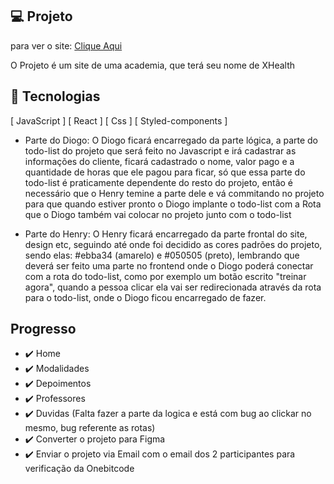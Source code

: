 ## 💻 Projeto

para ver o site: <a href="https://academia-brown.vercel.app/"> Clique Aqui</a>


O Projeto é um site de uma academia, que terá seu nome de XHealth

## 🚀 Tecnologias
[ JavaScript ]
[ React ]
[ Css ]
[ Styled-components ]

- Parte do Diogo:
O Diogo ficará encarregado da parte lógica, a parte do todo-list do projeto que será feito no Javascript e irá cadastrar as informações do cliente,
ficará cadastrado o nome, valor pago e a quantidade de horas que ele pagou para ficar, só que essa parte do todo-list é praticamente dependente do resto do projeto, então é necessário que o Henry temine a parte dele e vá commitando no projeto para que quando estiver pronto o Diogo implante o todo-list com a Rota que o Diogo também vai colocar no projeto junto com o todo-list

- Parte do Henry:
O Henry ficará encarregado da parte frontal do site, design etc, seguindo até onde foi decidido as cores padrões do projeto, sendo elas: #ebba34 (amarelo) e #050505 (preto),
lembrando que deverá ser feito uma parte no frontend onde o Diogo poderá conectar com a rota do todo-list, como por exemplo um botão escrito "treinar agora",
quando a pessoa clicar ela vai ser redirecionada através da rota para o todo-list, onde o Diogo ficou encarregado de fazer.

## Progresso
- ✔️ Home
- ✔️ Modalidades
- ✔️ Depoimentos
- ✔️ Professores
- ✔️ Duvidas (Falta fazer a parte da logica e está com bug ao clickar no mesmo, bug referente as rotas)
- ✔️ Converter o projeto para Figma
- ✔️ Enviar o projeto via Email com o email dos 2 participantes para verificação da Onebitcode
  
